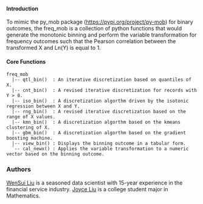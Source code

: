 #### Introduction

To mimic the py\_mob package (https://pypi.org/project/py-mob) for binary outcomes, the freq\_mob is a collection of python functions that would generate the monotonic binning and perform the variable transformation for frequency outcomes such that the Pearson correlation between the transformed X and Ln(Y) is equal to 1. 

#### Core Functions

```
freq_mob
  |-- qtl_bin()  : An iterative discretization based on quantiles of X.  
  |-- cnt_bin()  : A revised iterative discretization for records with Y > 0.
  |-- iso_bin()  : A discretization algorthm driven by the isotonic regression between X and Y. 
  |-- rng_bin()  : A revised iterative discretization based on the range of X values.  
  |-- kmn_bin()  : A discretization algorthm based on the kmeans clustering of X.  
  |-- gbm_bin()  : A discretization algorthm based on the gradient boosting machine.  
  |-- view_bin() : Displays the binning outcome in a tabular form. 
  `-- cal_newx() : Applies the variable transformation to a numeric vector based on the binning outcome.
```

###  Authors

[WenSui Liu](mailto:liuwensui@gmail.com) is a seasoned data scientist with 15-year experience in the financial service industry. 
[Joyce Liu](mailto:jcl4482@my.utexas.edu) is a college student major in Mathematics. 
